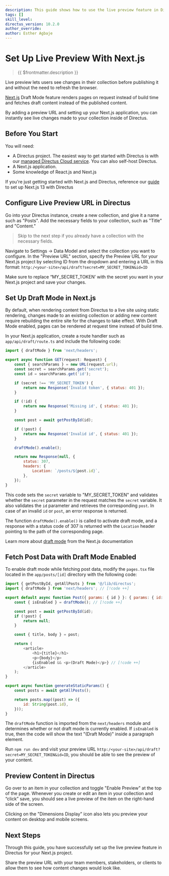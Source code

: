 ```yaml
---
description: This guide shows how to use the live preview feature in Directus when using a Next.js application.
tags: []
skill_level:
directus_version: 10.2.0
author_override:
author: Esther Agbaje
---
```


# Set Up Live Preview With Next.js

> {{ $frontmatter.description }}

Live preview lets users see changes in their collection before publishing it and without the need to refresh the
browser.

[Next.js](https://nextjs.org/) Draft Mode feature renders pages on request instead of build time and fetches draft
content instead of the published content.

By adding a preview URL and setting up your Next.js application, you can instantly see live changes made to your
collection inside of Directus.

## Before You Start

You will need:

- A Directus project. The easiest way to get started with Directus is with our
  [managed Directus Cloud service](https://directus.cloud). You can also self-host Directus.
- A Next.js application.
- Some knowledge of React.js and Next.js

If you're just getting started with Next.js and Directus, reference our
[guide](https://docs.directus.io/guides/headless-cms/build-static-website/next-13.html) to set up Next.js 13 with
Directus

## Configure Live Preview URL in Directus

Go into your Directus instance, create a new collection, and give it a name such as "Posts". Add the necessary fields to
your collection, such as "Title" and "Content."

> Skip to the next step if you already have a collection with the necessary fields.

Navigate to Settings -> Data Model and select the collection you want to configure. In the "Preview URL" section,
specify the Preview URL for your Next.js project by selecting ID from the dropdown and entering a URL in this format:
`http:/<your-site>/api/draft?secret=MY_SECRET_TOKEN&id=ID`

Make sure to replace “MY_SECRET_TOKEN’ with the secret you want in your Next.js project and save your changes.

## Set Up Draft Mode in Next.js

By default, when rendering content from Directus to a live site using static rendering, changes made to an existing
collection or adding new content require rebuilding the entire site for the changes to take effect. With Draft Mode
enabled, pages can be rendered at request time instead of build time.

In your Next.js application, create a route handler such as `app/api/draft/route.ts` and include the following code:

```js
import { draftMode } from 'next/headers';

export async function GET(request: Request) {
	const { searchParams } = new URL(request.url);
	const secret = searchParams.get('secret');
	const id = searchParams.get('id');

	if (secret !== 'MY_SECRET_TOKEN') {
		return new Response('Invalid token', { status: 401 });
	}

	if (!id) {
		return new Response('Missing id', { status: 401 });
	}

	const post = await getPostById(id);

	if (!post) {
		return new Response('Invalid id', { status: 401 });
	}

	draftMode().enable();

	return new Response(null, {
		status: 307,
		headers: {
			Location: `/posts/${post.id}`,
		},
	});
}
```

This code sets the `secret` variable to "MY_SECRET_TOKEN" and validates whether the `secret` parameter in the request
matches the `secret` variable. It also validates the `id` parameter and retrieves the corresponding `post`. In case of
an invalid `id` or `post`, an error response is returned.

The function `draftMode().enable()` is called to activate draft mode, and a response with a status code of 307 is
returned with the `Location` header pointing to the path of the corresponding page.

Learn more about [draft mode](https://nextjs.org/docs/app/building-your-application/configuring/draft-mode) from the
Next.js documentation

## Fetch Post Data with Draft Mode Enabled

To enable draft mode while fetching post data, modify the `pages.tsx` file located in the `app/posts/[id]` directory
with the following code:

```js
import { getPostById, getAllPosts } from '@/lib/directus';
import { draftMode } from 'next/headers'; // [!code ++]

export default async function Post({ params: { id } }: { params: { id: string } }) {
	const { isEnabled } = draftMode(); // [!code ++]

	const post = await getPostById(id);
	if (!post) {
		return null;
	}

	const { title, body } = post;

	return (
		<article>
			<h1>{title}</h1>
			<p>{body}</p>
			{isEnabled && <p>(Draft Mode)</p>} // [!code ++]
		</article>
	);
}

export async function generateStaticParams() {
	const posts = await getAllPosts();

	return posts.map((post) => ({
		id: String(post.id),
	}));
}
```

The `draftMode` function is imported from the `next/headers` module and determines whether or not draft mode is
currently enabled. If `isEnabled` is true, then the code will show the text "(Draft Mode)" inside a paragraph element.

Run `npm run dev` and visit your preview URL `http:/<your-site>/api/draft?secret=MY_SECRET_TOKEN&id=ID`, you should be
able to see the preview of your content.

## Preview Content in Directus

Go over to an item in your collection and toggle "Enable Preview" at the top of the page. Whenever you create or edit an
item in your collection and “click” save, you should see a live preview of the item on the right-hand side of the
screen.

Clicking on the "Dimensions Display" icon also lets you preview your content on desktop and mobile screens.

## Next Steps

Through this guide, you have successfully set up the live preview feature in Directus for your Next.js project.

Share the preview URL with your team members, stakeholders, or clients to allow them to see how content changes would look like.
